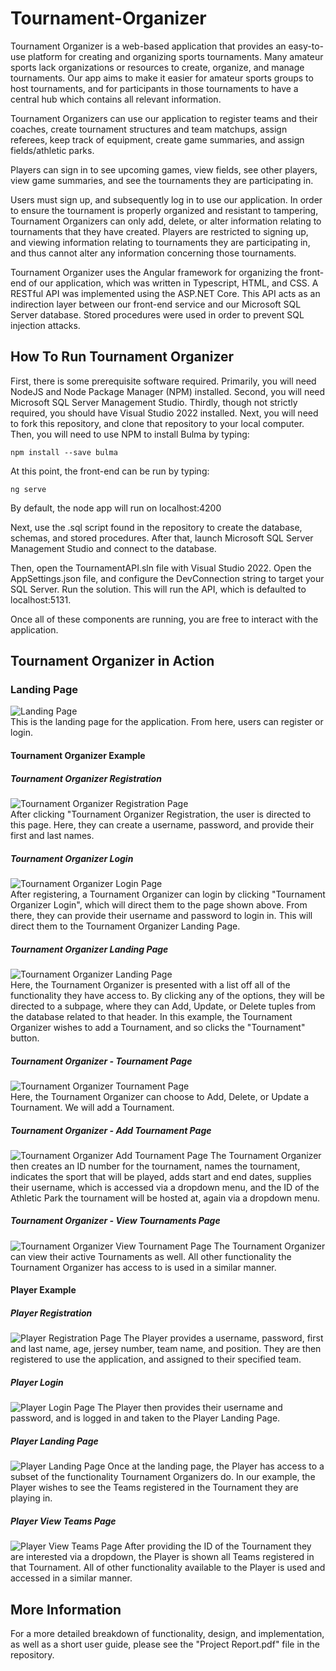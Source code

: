 # Tournament-Organizer
  Tournament Organizer is a web-based application that provides an easy-to-use platform for creating and organizing sports tournaments. Many amateur sports lack organizations or resources to create, organize, and manage tournaments. Our app aims to make it easier for amateur sports groups to host tournaments, and for participants in those tournaments to have a central hub which contains all relevant information. 
  
  Tournament Organizers can use our application to register teams and their coaches, create tournament structures and team matchups, assign referees, keep track of equipment, create game summaries, and assign fields/athletic parks.  
  
  Players can sign in to see upcoming games, view fields, see other players, view game summaries, and see the tournaments they are participating in.  
  
  Users must sign up, and subsequently log in to use our application. In order to ensure the tournament is properly organized and resistant to tampering, Tournament      Organizers can only add, delete, or alter information relating to tournaments that they have created. Players are restricted to signing up, and viewing information relating to tournaments they are participating in, and thus cannot alter any information concerning those tournaments.  
  
  Tournament Organizer uses the Angular framework for organizing the front-end of our application, which was written in Typescript, HTML, and CSS. A RESTful API was implemented using the ASP.NET Core. This API acts as an indirection layer between our front-end service and our Microsoft SQL Server database. Stored procedures were used in order to prevent SQL injection attacks.  
  
## How To Run Tournament Organizer
First, there is some prerequisite software required. Primarily, you will need NodeJS and Node Package Manager (NPM) installed. Second, you will need Microsoft SQL Server Management Studio. Thirdly, though not strictly required, you should have Visual Studio 2022 installed. Next, you will need to fork this repository, and clone that repository to your local computer. Then, you will need to use NPM to install Bulma by typing:
```
npm install --save bulma
```
At this point, the front-end can be run by typing:
```
ng serve
```
By default, the node app will run on localhost:4200  

Next, use the .sql script found in the repository to create the database, schemas, and stored procedures. After that, launch Microsoft SQL Server Management Studio and connect to the database.  

Then, open the TournamentAPI.sln file with Visual Studio 2022. Open the AppSettings.json file, and configure the DevConnection string to target your SQL Server. Run the solution. This will run the API, which is defaulted to localhost:5131.  

Once all of these components are running, you are free to interact with the application.  
## Tournament Organizer in Action
### Landing Page
![Landing Page](/Images/Landing_Page.png "Landing Page")  
This is the landing page for the application. From here, users can register or login.
#### Tournament Organizer Example
##### Tournament Organizer Registration
![Tournament Organizer Registration Page](/Images/TO_Register.png "Tournament Organizer Registration Page")  
After clicking "Tournament Organizer Registration, the user is directed to this page. Here, they can create a username, password, and provide their first and last names.
##### Tournament Organizer Login
![Tournament Organizer Login Page](/Images/TO_Login.png "Tournament Organizer Login Page")  
After registering, a Tournament Organizer can login by clicking "Tournament Organizer Login", which will direct them to the page shown above. From there, they can provide their username and password to login in. This will direct them to the Tournament Organizer Landing Page.
##### Tournament Organizer Landing Page
![Tournament Organizer Landing Page](/Images/TO_Landing.png "Tournament Organizer Landing Page")  
Here, the Tournament Organizer is presented with a list off all of the functionality they have access to. By clicking any of the options, they will be directed to a subpage, where they can Add, Update, or Delete tuples from the database related to that header. In this example, the Tournament Organizer wishes to add a Tournament, and so clicks the "Tournament" button.  
##### Tournament Organizer - Tournament Page
![Tournament Organizer Tournament Page](/Images/TO_Tournament.png "Tournament Organizer Tournament Page")  
Here, the Tournament Organizer can choose to Add, Delete, or Update a Tournament. We will add a Tournament.
##### Tournament Organizer - Add Tournament Page
![Tournament Organizer Add Tournament Page](/Images/TO_Add_Tournament.png "Tournament Organizer Add Tournament page")
The Tournament Organizer then creates an ID number for the tournament, names the tournament, indicates the sport that will be played, adds start and end dates, supplies their username, which is accessed via a dropdown menu, and the ID of the Athletic Park the tournament will be hosted at, again via a dropdown menu.
##### Tournament Organizer - View Tournaments Page
![Tournament Organizer View Tournament Page](/Images/TO_View_Tournament.png "Tournament Organzier View Tournament Page")
The Tournament Organizer can view their active Tournaments as well. All other functionality the Tournament Organizer has access to is used in a similar manner.
#### Player Example
##### Player Registration
![Player Registration Page](/Images/P_Register.png "Player Registration")
The Player provides a username, password, first and last name, age, jersey number, team name, and position. They are then registered to use the application, and assigned to their specified team.
##### Player Login
![Player Login Page](/Images/P_Login.png "Player Login Page")
The Player then provides their username and password, and is logged in and taken to the Player Landing Page.
##### Player Landing Page
![Player Landing Page](/Images/P_Landing.png "Player Landing Page")
Once at the landing page, the Player has access to a subset of the functionality Tournament Organizers do. In our example, the Player wishes to see the Teams registered in the Tournament they are playing in.
##### Player View Teams Page
![Player View Teams Page](/Images/P_View_Teams.png "Player View Teams Page")
After providing the ID of the Tournament they are interested via a dropdown, the Player is shown all Teams registered in that Tournament. All of other functionality available to the Player is used and accessed in a similar manner.

## More Information
  For a more detailed breakdown of functionality, design, and implementation, as well as a short user guide, please see the "Project Report.pdf" file in the repository.

